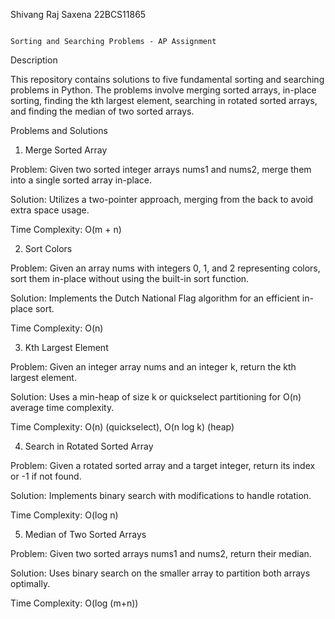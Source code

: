 Shivang Raj Saxena 22BCS11865
                                                                                                                        
                                                                                                                        Sorting and Searching Problems - AP Assignment

Description

This repository contains solutions to five fundamental sorting and searching problems in Python. The problems involve merging sorted arrays, in-place sorting, finding the kth largest element, searching in rotated sorted arrays, and finding the median of two sorted arrays.

Problems and Solutions

1. Merge Sorted Array

Problem: Given two sorted integer arrays nums1 and nums2, merge them into a single sorted array in-place.

Solution: Utilizes a two-pointer approach, merging from the back to avoid extra space usage.

Time Complexity: O(m + n)

2. Sort Colors

Problem: Given an array nums with integers 0, 1, and 2 representing colors, sort them in-place without using the built-in sort function.

Solution: Implements the Dutch National Flag algorithm for an efficient in-place sort.

Time Complexity: O(n)

3. Kth Largest Element

Problem: Given an integer array nums and an integer k, return the kth largest element.

Solution: Uses a min-heap of size k or quickselect partitioning for O(n) average time complexity.

Time Complexity: O(n) (quickselect), O(n log k) (heap)

4. Search in Rotated Sorted Array

Problem: Given a rotated sorted array and a target integer, return its index or -1 if not found.

Solution: Implements binary search with modifications to handle rotation.

Time Complexity: O(log n)

5. Median of Two Sorted Arrays

Problem: Given two sorted arrays nums1 and nums2, return their median.

Solution: Uses binary search on the smaller array to partition both arrays optimally.

Time Complexity: O(log (m+n))
